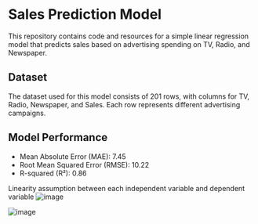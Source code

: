 # Sales Prediction Model

This repository contains code and resources for a simple linear regression model that predicts sales based on advertising spending on TV, Radio, and Newspaper.

## Dataset

The dataset used for this model consists of 201 rows, with columns for TV, Radio, Newspaper, and Sales. Each row represents different advertising campaigns.

## Model Performance

- Mean Absolute Error (MAE): 7.45
- Root Mean Squared Error (RMSE): 10.22
- R-squared (R²): 0.86

Linearity assumption between each independent variable and dependent variable ![image](https://github.com/SwatiKushwaha24/Sales-Prediction/assets/105541005/7e58ba88-9b05-486d-94e2-a65346fc5461)

![image](https://github.com/SwatiKushwaha24/Sales-Prediction/assets/105541005/f6e6c75b-5e49-4554-99c7-7c2ce7c48fc5)
